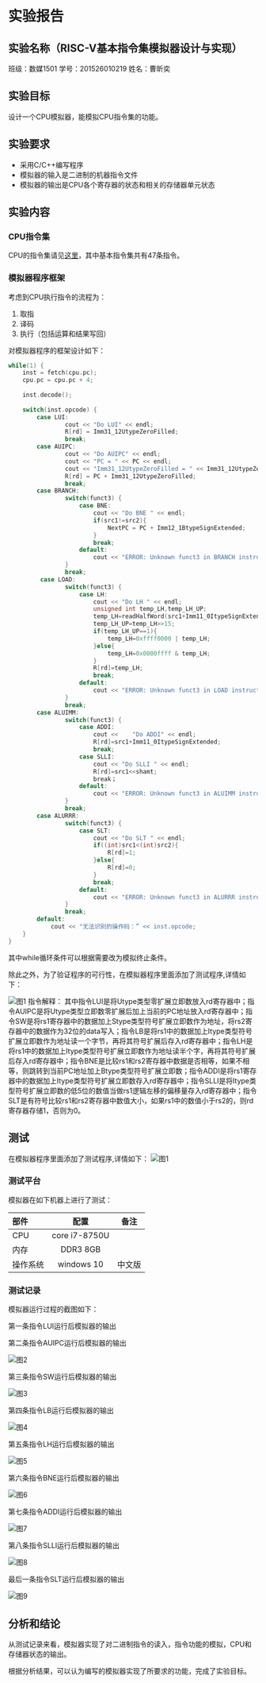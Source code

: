 
# 实验报告

## 实验名称（RISC-V基本指令集模拟器设计与实现）

班级：数媒1501 学号：201526010219 姓名：曹昕奕

## 实验目标

设计一个CPU模拟器，能模拟CPU指令集的功能。

## 实验要求

* 采用C/C++编写程序
* 模拟器的输入是二进制的机器指令文件
* 模拟器的输出是CPU各个寄存器的状态和相关的存储器单元状态

## 实验内容

### CPU指令集

CPU的指令集请见[这里](https://riscv.org/specifications/)，其中基本指令集共有47条指令。

### 模拟器程序框架

考虑到CPU执行指令的流程为：

1. 取指
2. 译码
3. 执行（包括运算和结果写回）

对模拟器程序的框架设计如下：

```C++
while(1) {
    inst = fetch(cpu.pc);
    cpu.pc = cpu.pc + 4;
    
    inst.decode();
    
    switch(inst.opcode) {
        case LUI:
				cout << "Do LUI" << endl;
				R[rd] = Imm31_12UtypeZeroFilled;
				break;
		case AUIPC:
				cout << "Do AUIPC" << endl;
				cout << "PC = " << PC << endl;
				cout << "Imm31_12UtypeZeroFilled = " << Imm31_12UtypeZeroFilled << endl;
				R[rd] = PC + Imm31_12UtypeZeroFilled;
				break;
        case BRANCH:
                switch(funct3) {
					case BNE:
						cout << "Do BNE " << endl;
						if(src1!=src2){
							NextPC = PC + Imm12_1BtypeSignExtended;
						}
						break;
					default:
						cout << "ERROR: Unknown funct3 in BRANCH instruction " << IR << endl;
				}
				break;
         case LOAD:
				switch(funct3) {
					case LH:
						cout << "Do LH " << endl;
						unsigned int temp_LH,temp_LH_UP;
						temp_LH=readHalfWord(src1+Imm11_0ItypeSignExtended);
						temp_LH_UP=temp_LH>>15;
						if(temp_LH_UP==1){
							temp_LH=0xffff0000 | temp_LH;
						}else{
							temp_LH=0x0000ffff & temp_LH;
						}
						R[rd]=temp_LH; 
						break;
					default:
						cout << "ERROR: Unknown funct3 in LOAD instruction " << IR << endl;
				}
				break;
        case ALUIMM:
				switch(funct3) {
					case ADDI:
						cout <<    "Do ADDI" << endl;
						R[rd]=src1+Imm11_0ItypeSignExtended;
						break;
					case SLLI:
						cout << "Do SLLI " << endl;
						R[rd]=src1<<shamt;
						break；
					default:
						cout << "ERROR: Unknown funct3 in ALUIMM instruction " << IR << endl;
				}
				break;
        case ALURRR:
				switch(funct3) {
					case SLT:
						cout << "Do SLT " << endl;
						if((int)src1<(int)src2){
							R[rd]=1;
						}else{
							R[rd]=0;
						}
						break;
					default:
						cout << "ERROR: Unknown funct3 in ALURRR instruction " << IR << endl;
				}
				break;
        default:
            cout << "无法识别的操作码：” << inst.opcode;
    }
}
```

其中while循环条件可以根据需要改为模拟终止条件。

除此之外，为了验证程序的可行性，在模拟器程序里面添加了测试程序,详情如下：

![图1](./测试.png)
指令解释：
其中指令LUI是将Utype类型零扩展立即数放入rd寄存器中；指令AUIPC是将Utype类型立即数零扩展后加上当前的PC地址放入rd寄存器中；指令SW是将rs1寄存器中的数据加上Stype类型符号扩展立即数作为地址，将rs2寄存器中的数据作为32位的data写入；指令LB是将rs1中的数据加上Itype类型符号扩展立即数作为地址读一个字节，再将其符号扩展后存入rd寄存器中；指令LH是将rs1中的数据加上Itype类型符号扩展立即数作为地址读半个字，再将其符号扩展后存入rd寄存器中；指令BNE是比较rs1和rs2寄存器中数据是否相等，如果不相等，则跳转到当前PC地址加上Btype类型符号扩展立即数；指令ADDI是将rs1寄存器中的数据加上Itype类型符号扩展立即数存入rd寄存器中；指令SLLI是将Itype类型符号扩展立即数的低5位的数值当做rs1逻辑左移的偏移量存入rd寄存器中；指令SLT是有符号比较rs1和rs2寄存器中数值大小，如果rs1中的数值小于rs2的，则rd寄存器存储1，否则为0。

## 测试
在模拟器程序里面添加了测试程序,详情如下：
![图1](./测试.png)

### 测试平台

模拟器在如下机器上进行了测试：

| 部件     | 配置             | 备注   |
| :--------|:----------------:| :-----:|
| CPU      | core i7-8750U    |        |
| 内存     | DDR3 8GB         |        |
| 操作系统 | windows 10 | 中文版 |

### 测试记录

模拟器运行过程的截图如下：

第一条指令LUI运行后模拟器的输出

第二条指令AUIPC运行后模拟器的输出

![图2](./AUIPC.png)

第三条指令SW运行后模拟器的输出

![图3](./SW.png)

第四条指令LB运行后模拟器的输出

![图4](./LB.png)

第五条指令LH运行后模拟器的输出

![图5](./LH.png)

第六条指令BNE运行后模拟器的输出

![图6](./BNE.png)

第七条指令ADDI运行后模拟器的输出

![图7](./ADDI.png)

第八条指令SLLI运行后模拟器的输出

![图8](./SLLI.png)

最后一条指令SLT运行后模拟器的输出

![图9](./SLT.png)

## 分析和结论

从测试记录来看，模拟器实现了对二进制指令的读入，指令功能的模拟，CPU和存储器状态的输出。

根据分析结果，可以认为编写的模拟器实现了所要求的功能，完成了实验目标。

